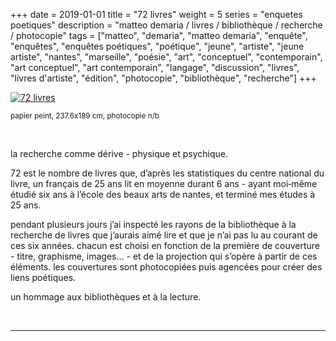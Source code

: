 +++
date = 2019-01-01
title = "72 livres"
weight = 5
series = "enquetes poetiques"
description = "matteo demaria / livres / bibliothèque / recherche / photocopie"
tags = ["matteo", "demaria", "matteo demaria", "enquête", "enquêtes", "enquêtes poétiques", "poétique", "jeune", "artiste", "jeune artiste", "nantes", "marseille", "poésie", "art", "conceptuel", "contemporain", "art conceptuel", "art contemporain", "langage", "discussion", "livres", "livres d'artiste", "édition", "photocopie", "bibliothèque", "recherche"]
+++
<body link="#7f7f7f" vlink="#7f7f7f" alink="#bfbfbf"/>

[![72 livres](/images/72_livres/72_livres.gif)](/images/72_livres/72_livres.gif)

<sup>papier peint, 237.6x189 cm, photocopie n/b</sup> 

<br/>

la recherche comme dérive - physique et psychique.  

72 est le nombre de livres que, d’après les statistiques du centre national du livre, un français de 25 ans lit en moyenne durant 6 ans - ayant moi‑même étudié six ans à l’école des beaux arts de nantes, et terminé mes études à 25 ans.  

pendant plusieurs jours j’ai inspecté les rayons de la bibliothèque à la recherche de livres que j’aurais aimé lire et que je n’ai pas lu au courant de ces six années. chacun est choisi en fonction de la première de couverture - titre, graphisme, images… - et de la projection qui s’opère à partir de ces éléments. les couvertures sont photocopiées puis agencées pour créer des liens poétiques.  

un hommage aux bibliothèques et à la lecture.  

<br/>
<hr>
